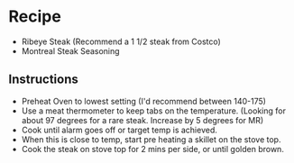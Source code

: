 # Recipe
- Ribeye Steak (Recommend a 1 1/2 steak from Costco)
- Montreal Steak Seasoning
## Instructions
- Preheat Oven to lowest setting (I'd recommend between 140-175)
- Use a meat thermometer to keep tabs on the temperature. (Looking for about 97 degrees for a rare steak.
Increase by 5 degrees for MR)
- Cook until alarm goes off or target temp is achieved.
- When this is close to temp, start pre heating a skillet on the stove top.
- Cook the steak on stove top for 2 mins per side, or until golden brown.
